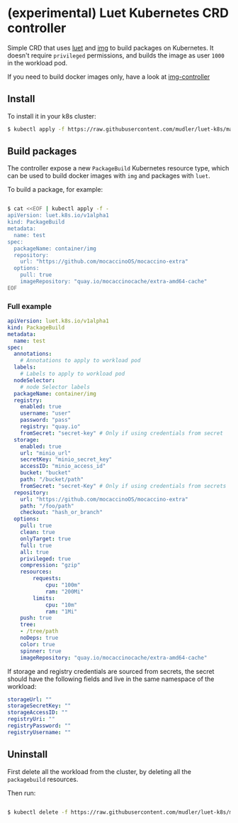 # (experimental) Luet Kubernetes CRD controller

Simple CRD that uses [luet](https://github.com/mudler/luet) and [img](https://github.com/genuinetools/img) to build packages on Kubernetes. It doesn't require `privileged` permissions, and builds the image as user `1000` in the workload pod.

If you need to build docker images only, have a look at [img-controller](https://github.com/mudler/img-controller/)

## Install

To install it in your k8s cluster:

```bash
$ kubectl apply -f https://raw.githubusercontent.com/mudler/luet-k8s/master/hack/kube.yaml
```

## Build packages

The controller expose a new `PackageBuild` Kubernetes resource type, which can be used to build docker images with `img` and packages with `luet`.

To build a package, for example:

```bash

$ cat <<EOF | kubectl apply -f -
apiVersion: luet.k8s.io/v1alpha1
kind: PackageBuild
metadata:
  name: test
spec:
  packageName: container/img
  repository: 
    url: "https://github.com/mocaccinoOS/mocaccino-extra"
  options:
    pull: true
    imageRepository: "quay.io/mocaccinocache/extra-amd64-cache"
EOF
```


### Full example


```yaml
apiVersion: luet.k8s.io/v1alpha1
kind: PackageBuild
metadata:
  name: test
spec:
  annotations:
    # Annotations to apply to workload pod
  labels:
    # Labels to apply to workload pod
  nodeSelector:
    # node Selector labels
  packageName: container/img
  registry:
    enabled: true
    username: "user"
    password: "pass"
    registry: "quay.io"
    fromSecret: "secret-key" # Only if using credentials from secret
  storage:
    enabled: true
    url: "minio_url"
    secretKey: "minio_secret_key"
    accessID: "minio_access_id"
    bucket: "bucket"
    path: "/bucket/path"
    fromSecret: "secret-Key" # Only if using credentials from secrets
  repository: 
    url: "https://github.com/mocaccinoOS/mocaccino-extra"
    path: "/foo/path"
    checkout: "hash_or_branch"
  options:
    pull: true
    clean: true
    onlyTarget: true
    full: true
    all: true
    privileged: true
    compression: "gzip"
    resources:
        requests:
            cpu: "100m"
            ram: "200Mi"
        limits:
            cpu: "10m"
            ram: "1Mi"
    push: true
    tree:
    - /tree/path
    noDeps: true
    color: true
    spinner: true
    imageRepository: "quay.io/mocaccinocache/extra-amd64-cache"
```

If storage and registry credentials are sourced from secrets, the secret should have the following fields and live in the same namespace of the workload:

```yaml
storageUrl: ""
storageSecretKey: ""
storageAccessID: ""
registryUri: ""
registryPassword: ""
registryUsername: ""
```

## Uninstall

First delete all the workload from the cluster, by deleting all the `packagebuild` resources.

Then run:

```bash

$ kubectl delete -f https://raw.githubusercontent.com/mudler/luet-k8s/master/hack/kube.yaml

```
